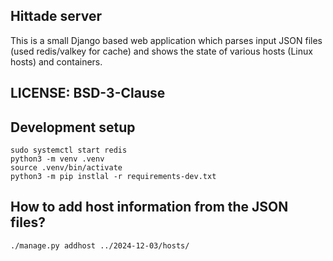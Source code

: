 ## Hittade server

This is a small Django based web application which parses input JSON files (used
redis/valkey for cache) and shows the state of various hosts (Linux hosts) and
containers.

## LICENSE: BSD-3-Clause


## Development setup

```
sudo systemctl start redis
python3 -m venv .venv
source .venv/bin/activate
python3 -m pip instlal -r requirements-dev.txt
```


## How to add host information from the JSON files?

```sh
./manage.py addhost ../2024-12-03/hosts/
```



